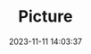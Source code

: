 ---
weight: 1
images:
- /images/edited/76.jpeg
title: Picture
date: 2023-11-11 14:03:37
tags:
- luminar
- work
---